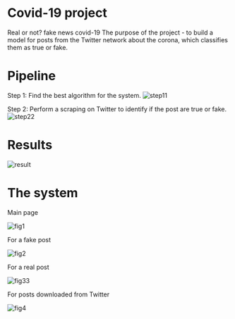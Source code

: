 # Covid-19 project 
Real or not? fake news covid-19
The purpose of the project - to build a model for posts from the Twitter network about the corona, which classifies them as true or fake.

# Pipeline 
Step 1: Find the best algorithm for the system.
![step11](https://user-images.githubusercontent.com/63209732/123226018-f0559900-d4db-11eb-9a8b-0f0d87faf395.png)

Step 2: Perform a scraping on Twitter to identify if the post are true or fake.
![step22](https://user-images.githubusercontent.com/63209732/123226042-f5b2e380-d4db-11eb-997e-4aa2ba20e89c.png)

# Results
![result](https://user-images.githubusercontent.com/63209732/123226054-f8add400-d4db-11eb-9604-ba1defbdb748.png)

# The system
Main page

![fig1](https://user-images.githubusercontent.com/63209732/123227854-a79edf80-d4dd-11eb-9077-a8d62f325e9e.png)

For a fake post

![fig2](https://user-images.githubusercontent.com/63209732/123227863-aa99d000-d4dd-11eb-95dc-985cea34da19.png)

For a real post

![fig33](https://user-images.githubusercontent.com/63209732/123228136-ed5ba800-d4dd-11eb-89dc-970e49e0bd81.png)

For posts downloaded from Twitter

![fig4](https://user-images.githubusercontent.com/63209732/123227890-b08fb100-d4dd-11eb-9140-140a8b049164.png)

